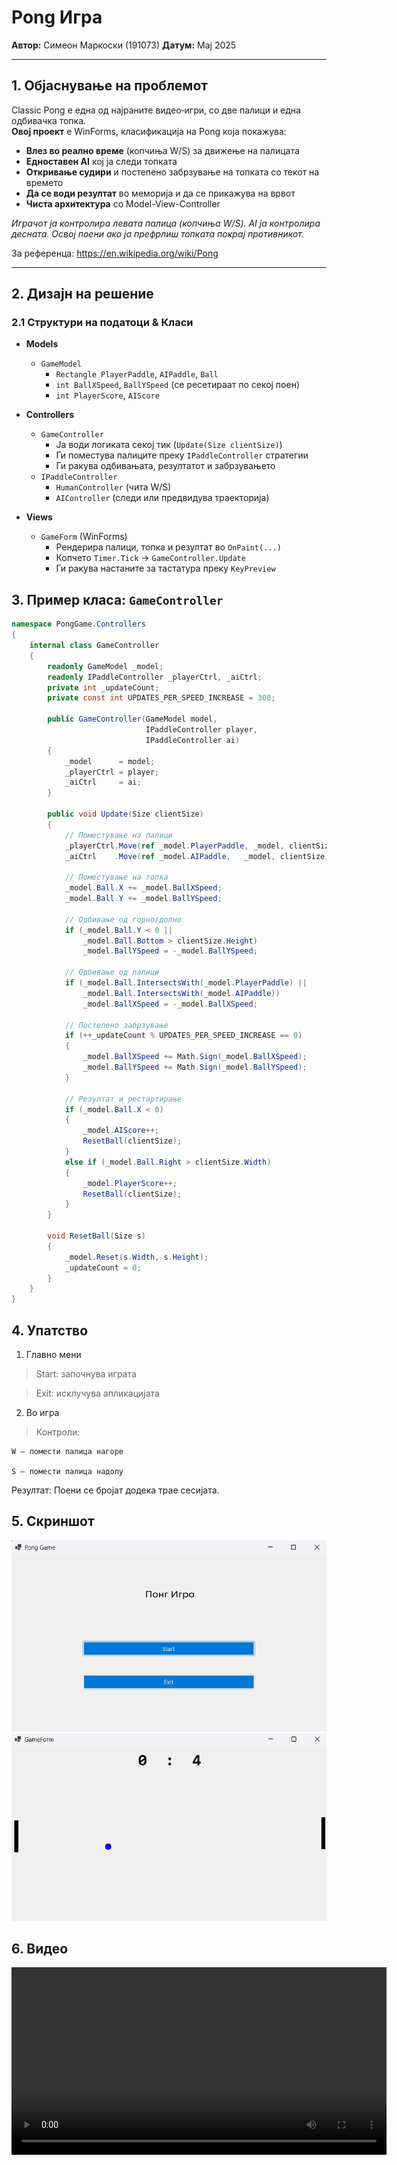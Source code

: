 ﻿# Pong Игра

**Автор:** Симеон Маркоски (191073) 
**Датум:** Мај 2025  

---

## 1. Објаснување на проблемот

Classic Pong е една од најраните видео‐игри, со две палици и една одбивачка топка.  
**Овој проект** е WinForms, класификација на Pong која покажува:

- **Влез во реално време** (копчиња W/S) за движење на палицата  
- **Едноставен AI** кој ја следи топката  
- **Откривање судири** и постепено забрзување на топката со текот на времето  
- **Да се води резултат** во меморија и да се прикажува на врвот  
- **Чиста архитектура** со Model-View-Controller 

_Играчот ја контролира левата палица (копчиња W/S). AI ја контролира десната. Освој поени ако ја префрлиш топката покрај противникот._

За референца: https://en.wikipedia.org/wiki/Pong

---

## 2. Дизајн на решение

### 2.1 Структури на податоци & Класи

- **Models**  
  - `GameModel`  
    - `Rectangle PlayerPaddle`, `AIPaddle`, `Ball`  
    - `int BallXSpeed`, `BallYSpeed` (се ресетираат по секој поен)  
    - `int PlayerScore`, `AIScore`  

- **Controllers**  
  - `GameController`  
    - Ја води логиката секој тик (`Update(Size clientSize)`)  
    - Ги поместува палиците преку `IPaddleController` стратегии  
    - Ги ракува одбивањата, резултатот и забрзувањето  
  - `IPaddleController`  
    - `HumanController` (чита W/S)  
    - `AIController` (следи или предвидува траекторија)  

- **Views**  
  - `GameForm` (WinForms)  
    - Рендерира палици, топка и резултат во `OnPaint(...)`  
    - Копчето `Timer.Tick` → `GameController.Update`  
    - Ги ракува настаните за тастатура преку `KeyPreview`  

## 3. Пример класа: `GameController`

```csharp
namespace PongGame.Controllers
{
    internal class GameController
    {
        readonly GameModel _model;
        readonly IPaddleController _playerCtrl, _aiCtrl;
        private int _updateCount;
        private const int UPDATES_PER_SPEED_INCREASE = 300;

        public GameController(GameModel model,
                              IPaddleController player,
                              IPaddleController ai)
        {
            _model      = model;
            _playerCtrl = player;
            _aiCtrl     = ai;
        }

        public void Update(Size clientSize)
        {
            // Поместување на палици
            _playerCtrl.Move(ref _model.PlayerPaddle, _model, clientSize);
            _aiCtrl    .Move(ref _model.AIPaddle,   _model, clientSize);

            // Поместување на топка
            _model.Ball.X += _model.BallXSpeed;
            _model.Ball.Y += _model.BallYSpeed;

            // Одбивање од горно/долно
            if (_model.Ball.Y < 0 ||
                _model.Ball.Bottom > clientSize.Height)
                _model.BallYSpeed = -_model.BallYSpeed;

            // Одбивање од палици
            if (_model.Ball.IntersectsWith(_model.PlayerPaddle) ||
                _model.Ball.IntersectsWith(_model.AIPaddle))
                _model.BallXSpeed = -_model.BallXSpeed;

            // Постепено забрзување
            if (++_updateCount % UPDATES_PER_SPEED_INCREASE == 0)
            {
                _model.BallXSpeed += Math.Sign(_model.BallXSpeed);
                _model.BallYSpeed += Math.Sign(_model.BallYSpeed);
            }

            // Резултат и рестартирање
            if (_model.Ball.X < 0)
            {
                _model.AIScore++;
                ResetBall(clientSize);
            }
            else if (_model.Ball.Right > clientSize.Width)
            {
                _model.PlayerScore++;
                ResetBall(clientSize);
            }
        }

        void ResetBall(Size s)
        {
            _model.Reset(s.Width, s.Height);
            _updateCount = 0;
        }
    }
}
```

## 4. Упатство

1. Главно мени

> Start: започнува играта

> Exit: исклучува апликацијата

2. Во игра

> Контроли:

    W – помести палица нагоре

    S – помести палица надолу

Резултат: Поени се бројат додека трае сесијата.

## 5. Скриншот

![Главно мени](Resources/sc1.png)
![Игра](Resources/sc2.png)

## 6. Видео
<video src="Resources/pong.mp4" controls width="600">
  Your browser does not support the video tag.
</video>